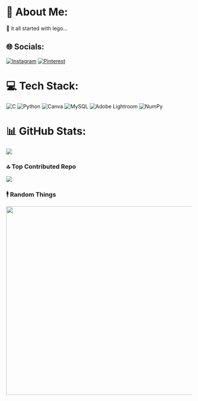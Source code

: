 # 💫 About Me:
🌱 it all started with lego... 


## 🌐 Socials:
[![Instagram](https://img.shields.io/badge/Instagram-%23E4405F.svg?logo=Instagram&logoColor=white)](https://instagram.com/aaliyalam) [![Pinterest](https://img.shields.io/badge/Pinterest-%23E60023.svg?logo=Pinterest&logoColor=white)](https://pinterest.com/aaliya18alam) 

# 💻 Tech Stack:
![C](https://img.shields.io/badge/c-%2300599C.svg?style=flat&logo=c&logoColor=white) ![Python](https://img.shields.io/badge/python-3670A0?style=flat&logo=python&logoColor=ffdd54) ![Canva](https://img.shields.io/badge/Canva-%2300C4CC.svg?style=flat&logo=Canva&logoColor=white) ![MySQL](https://img.shields.io/badge/mysql-%2300f.svg?style=flat&logo=mysql&logoColor=white) ![Adobe Lightroom](https://img.shields.io/badge/Adobe%20Lightroom-31A8FF.svg?style=flat&logo=Adobe%20Lightroom&logoColor=white) ![NumPy](https://img.shields.io/badge/numpy-%23013243.svg?style=flat&logo=numpy&logoColor=white)
# 📊 GitHub Stats:
![](https://github-readme-streak-stats.herokuapp.com/?user=scaa1810&theme=tokyonight&hide_border=false)<br/>


### 🔝 Top Contributed Repo
![](https://github-contributor-stats.vercel.app/api?username=scaa1810&limit=5&theme=dark&combine_all_yearly_contributions=true)

### 🕴 Random Things
<img src="https://rm.up.railway.app/" width="512px"/>

<!-- Proudly created with GPRM ( https://gprm.itsvg.in ) -->
